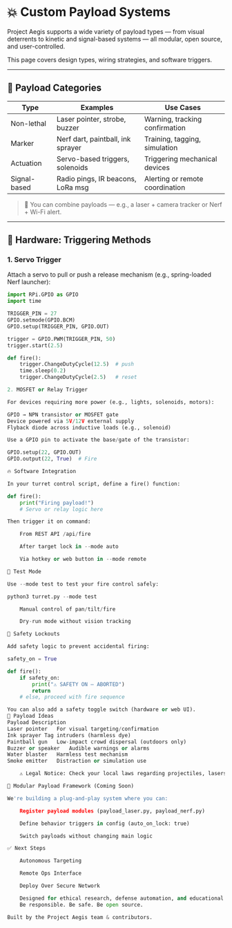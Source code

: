 # 💥 Custom Payload Systems

Project Aegis supports a wide variety of payload types — from visual deterrents to kinetic and signal-based systems — all modular, open source, and user-controlled.

This page covers design types, wiring strategies, and software triggers.

---

## 🎯 Payload Categories

| Type         | Examples                          | Use Cases                       |
| ------------ | --------------------------------- | ------------------------------- |
| Non-lethal   | Laser pointer, strobe, buzzer     | Warning, tracking confirmation  |
| Marker       | Nerf dart, paintball, ink sprayer | Training, tagging, simulation   |
| Actuation    | Servo-based triggers, solenoids   | Triggering mechanical devices   |
| Signal-based | Radio pings, IR beacons, LoRa msg | Alerting or remote coordination |

> 🧠 You can combine payloads — e.g., a laser + camera tracker or Nerf + Wi-Fi alert.

---

## 🧰 Hardware: Triggering Methods

### 1. **Servo Trigger**

Attach a servo to pull or push a release mechanism (e.g., spring-loaded Nerf launcher):

```python
import RPi.GPIO as GPIO
import time

TRIGGER_PIN = 27
GPIO.setmode(GPIO.BCM)
GPIO.setup(TRIGGER_PIN, GPIO.OUT)

trigger = GPIO.PWM(TRIGGER_PIN, 50)
trigger.start(2.5)

def fire():
    trigger.ChangeDutyCycle(12.5)  # push
    time.sleep(0.2)
    trigger.ChangeDutyCycle(2.5)   # reset

2. MOSFET or Relay Trigger

For devices requiring more power (e.g., lights, solenoids, motors):

GPIO → NPN transistor or MOSFET gate
Device powered via 5V/12V external supply
Flyback diode across inductive loads (e.g., solenoid)

Use a GPIO pin to activate the base/gate of the transistor:

GPIO.setup(22, GPIO.OUT)
GPIO.output(22, True)  # Fire

🔥 Software Integration

In your turret control script, define a fire() function:

def fire():
    print("Firing payload!")
    # Servo or relay logic here

Then trigger it on command:

    From REST API /api/fire

    After target lock in --mode auto

    Via hotkey or web button in --mode remote

🧪 Test Mode

Use --mode test to test your fire control safely:

python3 turret.py --mode test

    Manual control of pan/tilt/fire

    Dry-run mode without vision tracking

🔐 Safety Lockouts

Add safety logic to prevent accidental firing:

safety_on = True

def fire():
    if safety_on:
        print("⚠️ SAFETY ON — ABORTED")
        return
    # else, proceed with fire sequence

You can also add a safety toggle switch (hardware or web UI).
🧠 Payload Ideas
Payload	Description
Laser pointer	For visual targeting/confirmation
Ink sprayer	Tag intruders (harmless dye)
Paintball gun	Low-impact crowd dispersal (outdoors only)
Buzzer or speaker	Audible warnings or alarms
Water blaster	Harmless test mechanism
Smoke emitter	Distraction or simulation use

    ⚠️ Legal Notice: Check your local laws regarding projectiles, lasers, and autonomous systems.

🔧 Modular Payload Framework (Coming Soon)

We're building a plug-and-play system where you can:

    Register payload modules (payload_laser.py, payload_nerf.py)

    Define behavior triggers in config (auto_on_lock: true)

    Switch payloads without changing main logic

✅ Next Steps

    Autonomous Targeting

    Remote Ops Interface

    Deploy Over Secure Network

    Designed for ethical research, defense automation, and educational use only.
    Be responsible. Be safe. Be open source.

Built by the Project Aegis team & contributors.
```
